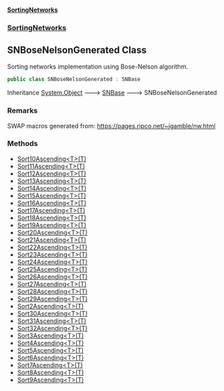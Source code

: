 #### [SortingNetworks](./index.md 'index')
### [SortingNetworks](./SortingNetworks.md 'SortingNetworks')
## SNBoseNelsonGenerated Class
Sorting networks implementation using Bose-Nelson algorithm.  
```csharp
public class SNBoseNelsonGenerated : SNBase
```
Inheritance [System.Object](https://docs.microsoft.com/en-us/dotnet/api/System.Object 'System.Object') &#129106; [SNBase](./SortingNetworks-SNBase.md 'SortingNetworks.SNBase') &#129106; SNBoseNelsonGenerated  
### Remarks
SWAP macros generated from: https://pages.ripco.net/~jgamble/nw.html  
### Methods
- [Sort10Ascending&lt;T&gt;(T)](./SortingNetworks-SNBoseNelsonGenerated-Sort10Ascending-T-(T).md 'SortingNetworks.SNBoseNelsonGenerated.Sort10Ascending&lt;T&gt;(T)')
- [Sort11Ascending&lt;T&gt;(T)](./SortingNetworks-SNBoseNelsonGenerated-Sort11Ascending-T-(T).md 'SortingNetworks.SNBoseNelsonGenerated.Sort11Ascending&lt;T&gt;(T)')
- [Sort12Ascending&lt;T&gt;(T)](./SortingNetworks-SNBoseNelsonGenerated-Sort12Ascending-T-(T).md 'SortingNetworks.SNBoseNelsonGenerated.Sort12Ascending&lt;T&gt;(T)')
- [Sort13Ascending&lt;T&gt;(T)](./SortingNetworks-SNBoseNelsonGenerated-Sort13Ascending-T-(T).md 'SortingNetworks.SNBoseNelsonGenerated.Sort13Ascending&lt;T&gt;(T)')
- [Sort14Ascending&lt;T&gt;(T)](./SortingNetworks-SNBoseNelsonGenerated-Sort14Ascending-T-(T).md 'SortingNetworks.SNBoseNelsonGenerated.Sort14Ascending&lt;T&gt;(T)')
- [Sort15Ascending&lt;T&gt;(T)](./SortingNetworks-SNBoseNelsonGenerated-Sort15Ascending-T-(T).md 'SortingNetworks.SNBoseNelsonGenerated.Sort15Ascending&lt;T&gt;(T)')
- [Sort16Ascending&lt;T&gt;(T)](./SortingNetworks-SNBoseNelsonGenerated-Sort16Ascending-T-(T).md 'SortingNetworks.SNBoseNelsonGenerated.Sort16Ascending&lt;T&gt;(T)')
- [Sort17Ascending&lt;T&gt;(T)](./SortingNetworks-SNBoseNelsonGenerated-Sort17Ascending-T-(T).md 'SortingNetworks.SNBoseNelsonGenerated.Sort17Ascending&lt;T&gt;(T)')
- [Sort18Ascending&lt;T&gt;(T)](./SortingNetworks-SNBoseNelsonGenerated-Sort18Ascending-T-(T).md 'SortingNetworks.SNBoseNelsonGenerated.Sort18Ascending&lt;T&gt;(T)')
- [Sort19Ascending&lt;T&gt;(T)](./SortingNetworks-SNBoseNelsonGenerated-Sort19Ascending-T-(T).md 'SortingNetworks.SNBoseNelsonGenerated.Sort19Ascending&lt;T&gt;(T)')
- [Sort20Ascending&lt;T&gt;(T)](./SortingNetworks-SNBoseNelsonGenerated-Sort20Ascending-T-(T).md 'SortingNetworks.SNBoseNelsonGenerated.Sort20Ascending&lt;T&gt;(T)')
- [Sort21Ascending&lt;T&gt;(T)](./SortingNetworks-SNBoseNelsonGenerated-Sort21Ascending-T-(T).md 'SortingNetworks.SNBoseNelsonGenerated.Sort21Ascending&lt;T&gt;(T)')
- [Sort22Ascending&lt;T&gt;(T)](./SortingNetworks-SNBoseNelsonGenerated-Sort22Ascending-T-(T).md 'SortingNetworks.SNBoseNelsonGenerated.Sort22Ascending&lt;T&gt;(T)')
- [Sort23Ascending&lt;T&gt;(T)](./SortingNetworks-SNBoseNelsonGenerated-Sort23Ascending-T-(T).md 'SortingNetworks.SNBoseNelsonGenerated.Sort23Ascending&lt;T&gt;(T)')
- [Sort24Ascending&lt;T&gt;(T)](./SortingNetworks-SNBoseNelsonGenerated-Sort24Ascending-T-(T).md 'SortingNetworks.SNBoseNelsonGenerated.Sort24Ascending&lt;T&gt;(T)')
- [Sort25Ascending&lt;T&gt;(T)](./SortingNetworks-SNBoseNelsonGenerated-Sort25Ascending-T-(T).md 'SortingNetworks.SNBoseNelsonGenerated.Sort25Ascending&lt;T&gt;(T)')
- [Sort26Ascending&lt;T&gt;(T)](./SortingNetworks-SNBoseNelsonGenerated-Sort26Ascending-T-(T).md 'SortingNetworks.SNBoseNelsonGenerated.Sort26Ascending&lt;T&gt;(T)')
- [Sort27Ascending&lt;T&gt;(T)](./SortingNetworks-SNBoseNelsonGenerated-Sort27Ascending-T-(T).md 'SortingNetworks.SNBoseNelsonGenerated.Sort27Ascending&lt;T&gt;(T)')
- [Sort28Ascending&lt;T&gt;(T)](./SortingNetworks-SNBoseNelsonGenerated-Sort28Ascending-T-(T).md 'SortingNetworks.SNBoseNelsonGenerated.Sort28Ascending&lt;T&gt;(T)')
- [Sort29Ascending&lt;T&gt;(T)](./SortingNetworks-SNBoseNelsonGenerated-Sort29Ascending-T-(T).md 'SortingNetworks.SNBoseNelsonGenerated.Sort29Ascending&lt;T&gt;(T)')
- [Sort2Ascending&lt;T&gt;(T)](./SortingNetworks-SNBoseNelsonGenerated-Sort2Ascending-T-(T).md 'SortingNetworks.SNBoseNelsonGenerated.Sort2Ascending&lt;T&gt;(T)')
- [Sort30Ascending&lt;T&gt;(T)](./SortingNetworks-SNBoseNelsonGenerated-Sort30Ascending-T-(T).md 'SortingNetworks.SNBoseNelsonGenerated.Sort30Ascending&lt;T&gt;(T)')
- [Sort31Ascending&lt;T&gt;(T)](./SortingNetworks-SNBoseNelsonGenerated-Sort31Ascending-T-(T).md 'SortingNetworks.SNBoseNelsonGenerated.Sort31Ascending&lt;T&gt;(T)')
- [Sort32Ascending&lt;T&gt;(T)](./SortingNetworks-SNBoseNelsonGenerated-Sort32Ascending-T-(T).md 'SortingNetworks.SNBoseNelsonGenerated.Sort32Ascending&lt;T&gt;(T)')
- [Sort3Ascending&lt;T&gt;(T)](./SortingNetworks-SNBoseNelsonGenerated-Sort3Ascending-T-(T).md 'SortingNetworks.SNBoseNelsonGenerated.Sort3Ascending&lt;T&gt;(T)')
- [Sort4Ascending&lt;T&gt;(T)](./SortingNetworks-SNBoseNelsonGenerated-Sort4Ascending-T-(T).md 'SortingNetworks.SNBoseNelsonGenerated.Sort4Ascending&lt;T&gt;(T)')
- [Sort5Ascending&lt;T&gt;(T)](./SortingNetworks-SNBoseNelsonGenerated-Sort5Ascending-T-(T).md 'SortingNetworks.SNBoseNelsonGenerated.Sort5Ascending&lt;T&gt;(T)')
- [Sort6Ascending&lt;T&gt;(T)](./SortingNetworks-SNBoseNelsonGenerated-Sort6Ascending-T-(T).md 'SortingNetworks.SNBoseNelsonGenerated.Sort6Ascending&lt;T&gt;(T)')
- [Sort7Ascending&lt;T&gt;(T)](./SortingNetworks-SNBoseNelsonGenerated-Sort7Ascending-T-(T).md 'SortingNetworks.SNBoseNelsonGenerated.Sort7Ascending&lt;T&gt;(T)')
- [Sort8Ascending&lt;T&gt;(T)](./SortingNetworks-SNBoseNelsonGenerated-Sort8Ascending-T-(T).md 'SortingNetworks.SNBoseNelsonGenerated.Sort8Ascending&lt;T&gt;(T)')
- [Sort9Ascending&lt;T&gt;(T)](./SortingNetworks-SNBoseNelsonGenerated-Sort9Ascending-T-(T).md 'SortingNetworks.SNBoseNelsonGenerated.Sort9Ascending&lt;T&gt;(T)')
